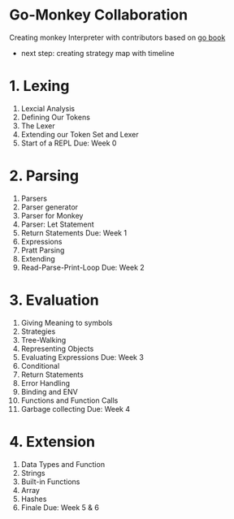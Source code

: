 # Go-Monkey Collaboration
Creating monkey Interpreter with contributors based on [go book](https://interpreterbook.com/)
- next step: creating strategy map with timeline
# 1. Lexing
1. Lexcial Analysis
2. Defining Our Tokens
3. The Lexer
4. Extending our Token Set and Lexer
5. Start of a REPL
Due: Week 0
# 2. Parsing
1. Parsers
2. Parser generator
3. Parser for Monkey
4. Parser: Let Statement
5. Return Statements
Due: Week 1
6. Expressions
7. Pratt Parsing
8. Extending
9. Read-Parse-Print-Loop
Due: Week 2
# 3. Evaluation
1. Giving Meaning to symbols
2. Strategies 
3. Tree-Walking
4. Representing Objects
5. Evaluating Expressions
Due: Week 3
6. Conditional
7. Return Statements
8. Error Handling
9. Binding and ENV
10. Functions and Function Calls
11. Garbage collecting
Due: Week 4
# 4. Extension
1. Data Types and Function
2. Strings
3. Built-in Functions
4. Array
5. Hashes
6. Finale
Due: Week 5 & 6